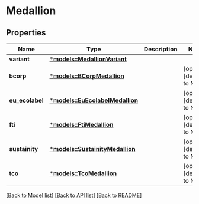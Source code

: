 # Medallion

## Properties
Name | Type | Description | Notes
------------ | ------------- | ------------- | -------------
**variant** | [***models::MedallionVariant**](medallionVariant.md) |  | 
**bcorp** | [***models::BCorpMedallion**](bCorpMedallion.md) |  | [optional] [default to None]
**eu_ecolabel** | [***models::EuEcolabelMedallion**](euEcolabelMedallion.md) |  | [optional] [default to None]
**fti** | [***models::FtiMedallion**](ftiMedallion.md) |  | [optional] [default to None]
**sustainity** | [***models::SustainityMedallion**](sustainityMedallion.md) |  | [optional] [default to None]
**tco** | [***models::TcoMedallion**](tcoMedallion.md) |  | [optional] [default to None]

[[Back to Model list]](../README.md#documentation-for-models) [[Back to API list]](../README.md#documentation-for-api-endpoints) [[Back to README]](../README.md)


